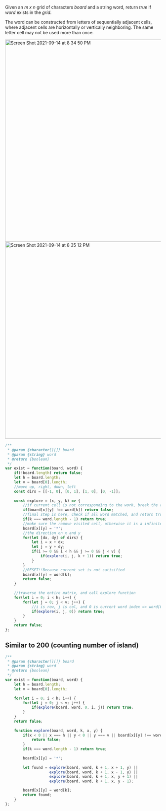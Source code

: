 Given an *m x n* grid of characters *board* and a string word, return *true* if *word* exists in the *grid*.

The word can be constructed from letters of sequentially adjacent cells, where adjacent cells are horizontally or vertically neighboring. The same letter cell may not be used more than once.

<img width="652" alt="Screen Shot 2021-09-14 at 8 34 50 PM" src="https://user-images.githubusercontent.com/37787994/133366357-1fe35372-3f09-4469-8896-623228f9a933.png">


<img width="635" alt="Screen Shot 2021-09-14 at 8 35 12 PM" src="https://user-images.githubusercontent.com/37787994/133366399-9bf14c7f-ed33-4024-a26b-94dd247eca8a.png">


```Javascript
/**
 * @param {character[][]} board
 * @param {string} word
 * @return {boolean}
 */
var exist = function(board, word) {
    if(!board.length) return false;
    let h = board.length;
    let v = board[0].length;
    //move up, right, down, left
    const dirs = [[-1, 0], [0, 1], [1, 0], [0, -1]];
    
    const explore = (x, y, k) => {
        //if current cell is not corresponding to the work, break the recursive call immediately
        if(board[x][y] !== word[k]) return false;
        //final step is here, check if all word matched, and return true
        if(k === word.length - 1) return true;
        //make sure the remove visited cell, otherwise it is a infinite loop
        board[x][y] = '*';
        //the direction on x and y
        for(let [dx, dy] of dirs) {
            let i = x + dx;
            let j = y + dy;
            if(i >= 0 && i < h && j >= 0 && j < v) {
                if(explore(i, j, k + 1)) return true;
            }
        }
        //RESET!!Because current set is not satisified
        board[x][y] = word[k];
        return false;
    }
    
    //traverse the entire matrix, and call explore function
    for(let i = 0; i < h; i++) {
        for(let j = 0; j < v; j++) {
            //i is row, j is col, and 0 is current word index => word[0]
            if(explore(i, j, 0)) return true;
        }
    }
    return false;
};
```


## Similar to 200 (counting number of island)

```js
/**
 * @param {character[][]} board
 * @param {string} word
 * @return {boolean}
 */
var exist = function(board, word) {
    let h = board.length;
    let v = board[0].length;
    
    for(let i = 0; i < h; i++) {
        for(let j = 0; j < v; j++) {
            if(explore(board, word, 0, i, j)) return true;
        }
    }
    return false;
    
    function explore(board, word, k, x, y) {
        if(x < 0 || x === h || y < 0 || y === v || board[x][y] !== word[k]) {
            return false;
        }
        if(k === word.length - 1) return true;
        
        board[x][y] = '*';
        
        let found = explore(board, word, k + 1, x + 1, y) || 
                    explore(board, word, k + 1, x - 1, y) ||
                    explore(board, word, k + 1, x, y + 1) ||
                    explore(board, word, k + 1, x, y - 1);

        board[x][y] = word[k];
        return found;
    }
};
```
